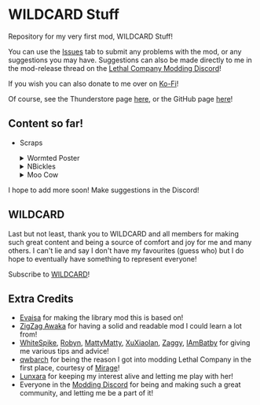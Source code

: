 # WILDCARD Stuff

Repository for my very first mod, WILDCARD Stuff!

You can use the [Issues](https://github.com/TheDebbyCase/LCWildCardMod/issues) tab to submit any problems with the mod, or any suggestions you may have.
Suggestions can also be made directly to me in the mod-release thread on the [Lethal Company Modding Discord](https://discord.com/channels/1168655651455639582/1328209352628375652)!

If you wish you can also donate to me over on [Ko-Fi](https://ko-fi.com/thedebbycase)!

Of course, see the Thunderstore page [here](https://thunderstore.io/c/lethal-company/p/deB/WILDCARDStuff),
or the GitHub page [here](https://github.com/TheDebbyCase/LCWildCardMod)!

## Content so far!

- Scraps
	<details>
	<summary>Wormted Poster</summary>
	Original design by [Giwi](https://www.twitch.tv/giwi)
	![Preview](https://raw.githubusercontent.com/TheDebbyCase/LCWildCardMod/main/Images/WormtedPosterPreview.png)
	</details>
	
	<details>
	<summary>NBickles</summary>
	Original 3D model by [Zeekerss](https://bsky.app/profile/zeekerss.bsky.social)
	![Preview](https://raw.githubusercontent.com/TheDebbyCase/LCWildCardMod/main/Images/NBicklesPreview.png)
	</details>
	
	<details>
	<summary>Moo Cow</summary>
	Original design by [Kael](https://www.twitch.tv/kael)
	<img src="https://raw.githubusercontent.com/TheDebbyCase/LCWildCardMod/main/Images/MooCowPreview.png"/>
	</details>
	
I hope to add more soon! Make suggestions in the Discord!

## WILDCARD

Last but not least, thank you to WILDCARD and all members for making such great content and being a source of comfort and joy for me and many others. I can't lie and say I don't have my favourites (guess who) but I do hope to eventually have something to represent everyone!

Subscribe to [WILDCARD](https://www.youtube.com/@WILDCARDorg)!

## Extra Credits

- [Evaisa](https://thunderstore.io/c/lethal-company/p/Evaisa) for making the library mod this is based on!
- [ZigZag Awaka](https://thunderstore.io/c/lethal-company/p/Zigzag) for having a solid and readable mod I could learn a lot from!
- [WhiteSpike](https://thunderstore.io/c/lethal-company/p/WhiteSpike), [Robyn](https://thunderstore.io/c/lethal-company/p/Mom_Llama), [MattyMatty](https://thunderstore.io/c/lethal-company/p/mattymatty/), [XuXiaolan](https://thunderstore.io/c/lethal-company/p/XuXiaolan), [Zaggy](https://thunderstore.io/c/lethal-company/p/Zaggy1024), [IAmBatby](https://thunderstore.io/c/lethal-company/p/IAmBatby/) for giving me various tips and advice!
- [qwbarch](https://thunderstore.io/c/lethal-company/p/qwbarch) for being the reason I got into modding Lethal Company in the first place, courtesy of [Mirage](https://thunderstore.io/c/lethal-company/p/qwbarch/Mirage)!
- [Lunxara](https://www.twitch.tv/lunxara) for keeping my interest alive and letting me play with her!
- Everyone in the [Modding Discord](https://discord.com/channels/1168655651455639582/) for being and making such a great community, and letting me be a part of it!
